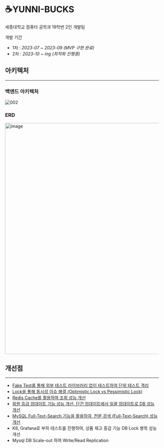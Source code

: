 # ☕️YUNNI-BUCKS

세종대학교 컴퓨터 공학과 19학번 2인 개발팀

개발 기간 

- 1차 : *2023-07 ~ 2023-09 (MVP 구현 완료)*
- 2차 : *2023-10 ~ ing (최적화 진행중)*

## 아키텍처

---
### 백엔드 아키텍처
![002](https://github.com/yungwangoh/yunni-bucks/assets/37898720/fa56489d-a9f7-442a-a803-c7c6c22b87b7)

### ERD
<img width="757" alt="image" src="https://github.com/gkdbssla97/yunni-bucks/assets/55674664/37452648-0c1b-4b6f-aa0a-42a53cbcc9ce">

## 개선점

---

- [Fake Test를 통해 외부 테스트 라이브러리 없이 테스트하여 단위 테스트 격리](https://velog.io/@swager253/Yunny-Bucks.-Test-Fake-Repository)
- [Lock을 통해 동시성 이슈 해결 (Optimistic Lock vs Pessimistic Lock)](https://velog.io/@swager253/Yuuny-Bucks.-JPA-%EC%97%90%EC%84%9C-%EB%8F%99%EC%8B%9C%EC%84%B1-%EC%9D%B4%EC%8A%88)
- [Redis Cache를 활용하여 조회 성능 개선](https://velog.io/@swager253/Yunny-Bucks.-%EC%A1%B0%ED%9A%8C-%EC%84%B1%EB%8A%A5-%EC%B5%9C%EC%A0%81%ED%99%94)
- [회원 등급 업데이트 기능 성능 개선. 단건 업데이트에서 일괄 업데이트로 DB 성능 개선](https://velog.io/@swager253/Yunny-Bucks.-%ED%9A%8C%EC%9B%90-%EB%93%B1%EA%B8%89-%EC%97%85%EB%8D%B0%EC%9D%B4%ED%8A%B8-%EC%84%B1%EB%8A%A5-%EA%B0%9C%EC%84%A0-Batch-update)
- [MySQL Full-Text-Search 기능을 활용하여, 전문 검색 (Full-Text-Search) 성능 개선](https://velog.io/@swager253/Yunny-bucks.-Full-Text-Search-%EC%84%B1%EB%8A%A5-%EA%B0%9C%EC%84%A0)
- K6, Grafana로 부하 테스트를 진행하여, 상품 재고 증감 기능 DB Lock 병목 성능 개선
- Mysql DB Scale-out 하여 Write/Read Replication
